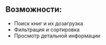 ## Возможности:
- Поиск книг и их дозагрузка
- Фильтрация и сортировка
- Просмотр детальной информации